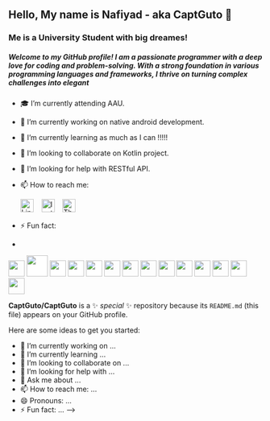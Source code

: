## Hello, My name is Nafiyad - aka CaptGuto 👋
### Me is a University Student with big dreames!
##### Welcome to my GitHub profile! I am a passionate programmer with a deep love for coding and problem-solving. With a strong foundation in various programming languages and frameworks, I thrive on turning complex challenges into elegant 

- 🎓 I’m currently attending AAU.
- 🔭 I’m currently working on native android development. 
- 🌱 I’m currently learning as much as I can !!!!!
- 👯 I’m looking to collaborate on Kotlin project.
- 🤔 I’m looking for help with RESTful API.
- 📫 How to reach me:

  <a href="https://www.linkedin.com/in/nafiyad-tadesse-1565b325b/?lipi=urn%3Ali%3Apage%3Ad_flagship3_feed%3BdnKy20NrSNKkrEbpd6x30w%3D%3D"><img src="https://simpleicons.org/icons/linkedin.svg" alt="LinkedIn" width="26px"></a>&nbsp;&nbsp;&nbsp;
  <a href="https://www.instagram.com/b.ru.ck/"><img src="https://simpleicons.org/icons/instagram.svg" alt="Instagram" width="26px"></a>&nbsp;&nbsp;&nbsp;
  <a href="https://threads/b.ru.ck/"><img src="https://simpleicons.org/icons/threads.svg" alt="Threads" width="26px"></a>
- ⚡ Fun fact:
- 
<p align="left"><img src="https://cdn.jsdelivr.net/gh/devicons/devicon/icons/react/react-original.svg" style="height: 32px"/>
<img src="https://cdn.jsdelivr.net/gh/devicons/devicon/icons/nodejs/nodejs-original-wordmark.svg" style="height: 42px; background-color:white"/>
<img src="https://cdn.jsdelivr.net/gh/devicons/devicon/icons/express/express-original-wordmark.svg" style="height: 32px; background-color:white"/>
<img src="https://cdn.jsdelivr.net/gh/devicons/devicon/icons/mongodb/mongodb-original-wordmark.svg" style="height: 32px; background-color:white"/>
<img src="https://cdn.jsdelivr.net/gh/devicons/devicon/icons/redux/redux-original.svg" style="height: 32px; background-color:white"/>
<img src="https://cdn.jsdelivr.net/gh/devicons/devicon/icons/html5/html5-original-wordmark.svg" style="height: 32px"/>
<img src="https://cdn.jsdelivr.net/gh/devicons/devicon/icons/css3/css3-original-wordmark.svg" style="height: 32px"/>
<img src="https://cdn.jsdelivr.net/gh/devicons/devicon/icons/javascript/javascript-plain.svg" style="height: 32px"/>
<img src="https://cdn.jsdelivr.net/gh/devicons/devicon/icons/bootstrap/bootstrap-plain-wordmark.svg"  style="height: 32px"/>
<img src="https://cdn.jsdelivr.net/gh/devicons/devicon/icons/materialui/materialui-plain.svg" style="height: 32px"/>
<img src="https://cdn.jsdelivr.net/gh/devicons/devicon/icons/npm/npm-original-wordmark.svg" style="height: 32px"/>
<img src="https://cdn.jsdelivr.net/gh/devicons/devicon/icons/git/git-plain.svg" style="height: 32px"/>
<img src="https://cdn.jsdelivr.net/gh/devicons/devicon/icons/github/github-original-wordmark.svg" style="height: 32px; background-color:white"/>
<img src="https://cdn.jsdelivr.net/gh/devicons/devicon/icons/python/python-original.svg"  style="height: 32px"/>
</p>

**CaptGuto/CaptGuto** is a ✨ _special_ ✨ repository because its `README.md` (this file) appears on your GitHub profile.

Here are some ideas to get you started:

- 🔭 I’m currently working on ...
- 🌱 I’m currently learning ...
- 👯 I’m looking to collaborate on ...
- 🤔 I’m looking for help with ...
- 💬 Ask me about ...
- 📫 How to reach me: ...
- 😄 Pronouns: ...
- ⚡ Fun fact: ...
-->
